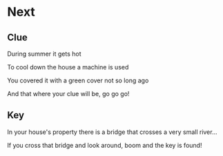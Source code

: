 # Next

## Clue 

During summer it gets hot

To cool down the house a machine is used

You covered it with a green cover not so long ago

And that where your clue will be, go go go!



## Key

In your house's property there is a bridge that crosses a very small river...  

If you cross that bridge and look around, boom and the key is found!
